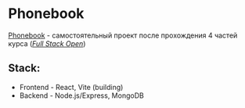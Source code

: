 # Phonebook

[Phonebook](https://phonebook-rz6c.onrender.com/) - самостоятельный проект после прохождения 4 частей курса ([_Full Stack Open_](https://fullstackopen.com/en/))

## Stack:

- Frontend - React, Vite (building)
- Backend - Node.js/Express, MongoDB
